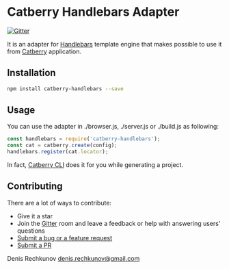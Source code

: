 # Catberry Handlebars Adapter

[![Gitter](https://badges.gitter.im/Join%20Chat.svg)](https://gitter.im/catberry/main?utm_source=badge&utm_medium=badge&utm_campaign=pr-badge&utm_content=body_badge)

It is an adapter for [Handlebars](http://handlebarsjs.com/) template engine
that makes possible to use it from [Catberry](https://github.com/catberry/catberry) application.

## Installation

```bash
npm install catberry-handlebars --save
```

## Usage
You can use the adapter in ./browser.js, ./server.js or ./build.js as following:

```javascript
const handlebars = require('catberry-handlebars');
const cat = catberry.create(config);
handlebars.register(cat.locator);
```

In fact, [Catberry CLI](https://github.com/catberry/catberry-cli) does it for you while generating a project.

## Contributing

There are a lot of ways to contribute:

* Give it a star
* Join the [Gitter](https://gitter.im/catberry/main) room and leave a feedback or help with answering users' questions
* [Submit a bug or a feature request](https://github.com/catberry/catberry-handlebars/issues)
* [Submit a PR](https://github.com/catberry/catberry-handlebars/blob/develop/CONTRIBUTING.md)

Denis Rechkunov <denis.rechkunov@gmail.com>
